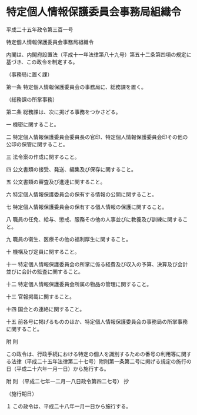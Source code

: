 # 特定個人情報保護委員会事務局組織令

平成二十五年政令第三百一号

特定個人情報保護委員会事務局組織令

内閣は、内閣府設置法（平成十一年法律第八十九号）第五十二条第四項の規定に基づき、この政令を制定する。

（事務局に置く課）

第一条 特定個人情報保護委員会の事務局に、総務課を置く。

（総務課の所掌事務）

第二条 総務課は、次に掲げる事務をつかさどる。

一 機密に関すること。

二 特定個人情報保護委員会委員長の官印、特定個人情報保護委員会印その他の公印の保管に関すること。

三 法令案の作成に関すること。

四 公文書類の接受、発送、編集及び保存に関すること。

五 公文書類の審査及び進達に関すること。

六 特定個人情報保護委員会の保有する情報の公開に関すること。

七 特定個人情報保護委員会の保有する個人情報の保護に関すること。

八 職員の任免、給与、懲戒、服務その他の人事並びに教養及び訓練に関すること。

九 職員の衛生、医療その他の福利厚生に関すること。

十 機構及び定員に関すること。

十一 特定個人情報保護委員会の所掌に係る経費及び収入の予算、決算及び会計並びに会計の監査に関すること。

十二 特定個人情報保護委員会所属の物品の管理に関すること。

十三 官報掲載に関すること。

十四 国会との連絡に関すること。

十五 前各号に掲げるもののほか、特定個人情報保護委員会の事務局の所掌事務に関すること。

附 則

この政令は、行政手続における特定の個人を識別するための番号の利用等に関する法律（平成二十五年法律第二十七号）附則第一条第二号に掲げる規定の施行の日（平成二十六年一月一日）から施行する。

附 則 （平成二七年一二月一八日政令第四二七号） 抄

（施行期日）

１ この政令は、平成二十八年一月一日から施行する。

